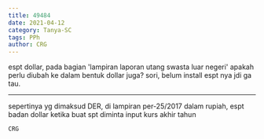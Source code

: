 ```yaml
---
title: 49484
date: 2021-04-12
category: Tanya-SC
tags: PPh
author: CRG
---
```


espt dollar, pada bagian 'lampiran laporan utang swasta luar negeri' apakah perlu diubah ke dalam bentuk dollar juga? sori, belum install espt nya jdi ga tau.

---

sepertinya yg dimaksud DER, di lampiran per-25/2017 dalam rupiah, espt badan dollar ketika buat spt diminta input kurs akhir tahun

`CRG`
